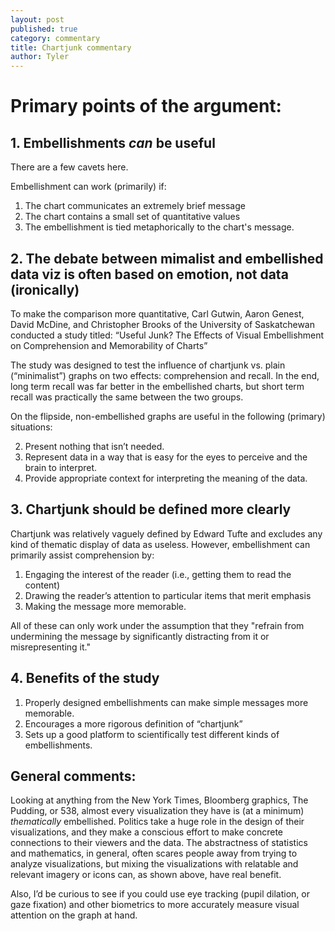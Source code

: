 ```yaml
---
layout: post
published: true
category: commentary
title: Chartjunk commentary
author: Tyler
---
```

# Primary points of the argument:

## 1. Embellishments _can_ be useful
There are a few cavets here.

Embellishment can work (primarily) if:
1. The chart communicates an extremely brief message
2. The chart contains a small set of quantitative values
3. The embellishment is tied metaphorically to the chart's message.

## 2. The debate between mimalist and embellished data viz is often based on emotion, not data (ironically)

To make the comparison more quantitative, Carl Gutwin, Aaron Genest, David McDine, and Christopher Brooks of the University of Saskatchewan conducted a study titled: “Useful Junk? The Effects of Visual Embellishment on Comprehension and Memorability of Charts”

The study was designed to test the influence of chartjunk vs. plain (“minimalist”) graphs on two effects: comprehension and recall. In the end, long term recall was far better in the embellished charts, but short term recall was practically the same between the two groups.

On the flipside, non-embellished graphs are useful in the following (primary) situations:

2. Present nothing that isn’t needed.
4. Represent data in a way that is easy for the eyes to perceive and the brain to interpret.
5. Provide appropriate context for interpreting the meaning of the data.

## 3. Chartjunk should be defined more clearly

Chartjunk was relatively vaguely defined by Edward Tufte and excludes any kind of thematic display of data as useless. However, embellishment can primarily assist comprehension by:

1. Engaging the interest of the reader (i.e., getting them to read the content)
2. Drawing the reader’s attention to particular items that merit emphasis
3. Making the message more memorable.

All of these can only work under the assumption that they "refrain from undermining the message by significantly distracting from it or misrepresenting it."

## 4. Benefits of the study
1. Properly designed embellishments can make simple messages more memorable.
2. Encourages a more rigorous definition of “chartjunk”
3. Sets up a good platform to scientifically test different kinds of embellishments.

## General comments:

Looking at anything from the New York Times, Bloomberg graphics, The Pudding, or 538, almost every visualization they have is (at a minimum) _thematically_ embellished. Politics take a huge role in the design of their visualizations, and they make a conscious effort to make concrete connections to their viewers and the data. The abstractness of statistics and mathematics, in general, often scares people away from trying to analyze visualizations, but mixing the visualizations with relatable and relevant imagery or icons can, as shown above, have real benefit.

Also, I’d be curious to see if you could use eye tracking (pupil dilation, or gaze fixation) and other biometrics to more accurately measure visual attention on the graph at hand.
